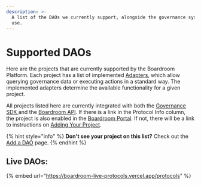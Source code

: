 ```yaml
---
description: >-
  A list of the DAOs we currently support, alongside the governance systems they
  use.
---
```


# Supported DAOs

Here are the projects that are currently supported by the Boardroom Platform. Each project has a list of implemented [Adapters](sdk/adapters/), which allow querying governance data or executing actions in a standard way. The implemented adapters determine the available functionality for a given project.

All projects listed here are currently integrated with both the [Governance SDK ](sdk/governance-sdk/)and the [Boardroom API](boardroom-api/boardroom-api/). If there is a link in the Protocol Info column, the project is also enabled in the [Boardroom Portal](broken-reference). If not, there will be a link to instructions on [Adding Your Project](broken-reference).

{% hint style="info" %}
**Don't see your project on this list?** Check out the [Add a DAO](adding-your-project/2.-submit-your-metadata.md) page.
{% endhint %}

## Live DAOs:

{% embed url="https://boardroom-live-protocols.vercel.app/protocols" %}
